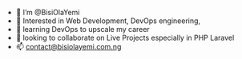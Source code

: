 
- 👋 I’m @BisiOlaYemi
- 👀 Interested in Web Development, DevOps engineering,
- 🌱 learning DevOps to upscale my career
- 💞️ looking to collaborate on Live Projects especially in PHP Laravel
- 📫 contact@bisiolayemi.com.ng
